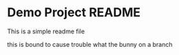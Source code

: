 # Demo Project README

This is a simple readme file

this is bound to cause trouble
what the bunny
on a branch